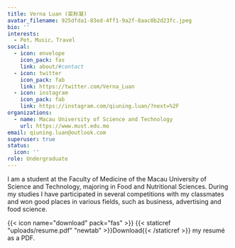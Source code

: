 ```yaml
---
title: Verna Luan (栾秋凝)
avatar_filename: 925dfda1-83ed-4ff1-9a2f-8aac0b2d23fc.jpeg
bio: ''
interests:
  - Pet，Music，Travel
social:
  - icon: envelope
    icon_pack: fas
    link: about/#contact
  - icon: twitter
    icon_pack: fab
    link: https://twitter.com/Verna_Luan
  - icon: instagram
    icon_pack: fab
    link: https://instagram.com/qiuning.luan/?next=%2F
organizations:
  - name: Macau University of Science and Technology
    url: https://www.must.edu.mo
email: qiuning.luan@outlook.com
superuser: true
status:
  icon: ''
role: Undergraduate
---
```

I am a student at the Faculty of Medicine of the Macau University of Science and Technology, majoring in Food and Nutritional Sciences. During my studies I have participated in several competitions with my classmates and won good places in various fields, such as business, advertising and food science.

{{< icon name="download" pack="fas" >}} {{< staticref "uploads/resume.pdf" "newtab" >}}Download{{< /staticref >}} my resumé as a PDF.
